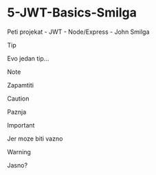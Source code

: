 # 5-JWT-Basics-Smilga
Peti projekat - JWT - Node/Express - John Smilga

>[!TIP]
>Evo jedan tip...

>[!NOTE]
>Zapamtiti

>[!CAUTION]
>Paznja

>[!IMPORTANT]
>Jer moze biti vazno

>[!WARNING]
>Jasno?
